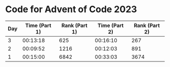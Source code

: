 # Code for Advent of Code 2023
| Day | Time (Part 1) | Rank (Part 1) | Time (Part 2) | Rank (Part 2) |
|-----|---------------|---------------|---------------|---------------|
|  3  |    00:13:18   |      625      |    00:16:10   |      267      |
|  2  |    00:09:52   |     1216      |    00:12:03   |      891      |
|  1  |    00:15:00   |     6842      |    00:33:03   |     3674      |



